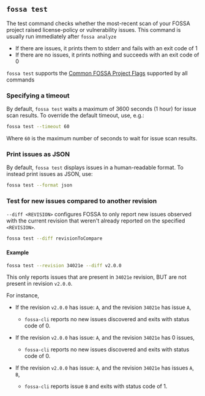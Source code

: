 
## `fossa test`

The test command checks whether the most-recent scan of your FOSSA project raised license-policy or vulnerability issues. This command is usually run immediately after `fossa analyze`

- If there are issues, it prints them to stderr and fails with an exit code of 1
- If there are no issues, it prints nothing and succeeds with an exit code of 0

`fossa test` supports the [Common FOSSA Project Flags](./analyze.md#common-fossa-project-flags) supported by all commands

### Specifying a timeout

By default, `fossa test` waits a maximum of 3600 seconds (1 hour) for issue scan results. To override the default timeout, use, e.g.:

```sh
fossa test --timeout 60
```

Where `60` is the maximum number of seconds to wait for issue scan results.

### Print issues as JSON

By default, `fossa test` displays issues in a human-readable format. To instead print issues as JSON, use:

```sh
fossa test --format json
```

### Test for new issues compared to another revision

`--diff <REVISION>` configures FOSSA to only report new issues observed with the current revision that weren't already reported on the specified `<REVISION>`.

```sh
fossa test --diff revisionToCompare
```

#### Example

```sh
fossa test --revision 34021e --diff v2.0.0
```

This only reports issues that are present in `34021e` revision,
BUT are not present in revision `v2.0.0`.

For instance, 

* If the revision `v2.0.0` has issue: `A`, and the revision `34021e` has issue `A`, 
  * `fossa-cli` reports no new issues discovered and exits with status code of 0.
  

* If the revision `v2.0.0` has issue: `A`, and the revision `34021e` has 0 issues, 
  * `fossa-cli` reports no new issues discovered and exits with status code of 0.


* If the revision `v2.0.0` has issue: `A`, and the revision `34021e` has issues `A`, `B`, 
  * `fossa-cli` reports issue `B` and exits with status code of 1.
